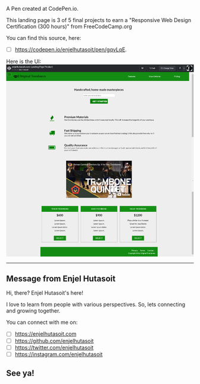 A Pen created at CodePen.io. 

This landing page is 3 of 5 final projects to earn a "Responsive Web Design Certification (300 hours)" from FreeCodeCamp.org

You can find this source, here:
- [ ] https://codepen.io/enjelhutasoit/pen/gqvLqE.

Here is the UI:
![alt text](https://github.com/enjelhutasoit/landing-page/blob/master/codepen.io_enjelhutasoit-Product%20Landing%20Page-_full_gqvLqE(Laptop%20with%20HiDPI%20screen).png)

------------------------------------------------------------------------------------------------
Message from Enjel Hutasoit
------------------------------------------------------------------------------------------------

Hi, there?
Enjel Hutasoit's here!

I love to learn from people with various perspectives.
So, lets connecting and growing together.

You can connect with me on:
- [ ] https://enjelhutasoit.com 
- [ ] https://github.com/enjelhutasoit
- [ ] https://twitter.com/enjelhutasoit 
- [ ] https://instagram.com/enjelhutasoit 

See ya!
------------------------------------------------------------------------------------------------

